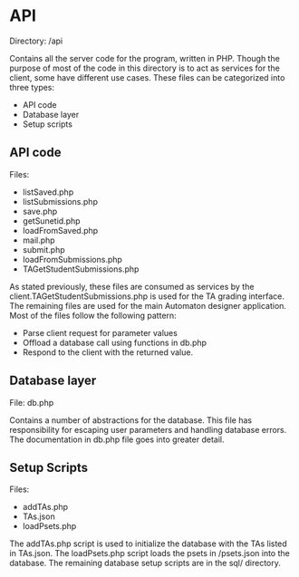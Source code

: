# API

Directory: /api

Contains all the server code for the program, written in PHP. Though the purpose of most of the code in this directory is to act as services for the client, some have different use cases. These files can be categorized into three types:

* API code
* Database layer
* Setup scripts

## API code

Files:

* listSaved.php
* listSubmissions.php
* save.php
* getSunetid.php
* loadFromSaved.php
* mail.php
* submit.php
* loadFromSubmissions.php
* TAGetStudentSubmissions.php

As stated previously, these files are consumed as services by the client.TAGetStudentSubmissions.php is used for the TA grading interface. The remaining files are used for the main Automaton designer application. Most of the files follow the following pattern: 

* Parse client request for parameter values
* Offload a database call using functions in db.php
* Respond to the client with the returned value.

## Database layer

File: db.php

Contains a number of abstractions for the database. This file has responsibility for escaping user parameters and handling database errors. The documentation in db.php file goes into greater detail.

## Setup Scripts

Files:

* addTAs.php
* TAs.json
* loadPsets.php

The addTAs.php script is used to initialize the database with the TAs listed in TAs.json. The loadPsets.php script loads the psets in /psets.json into the database. The remaining database setup scripts are in the sql/ directory.